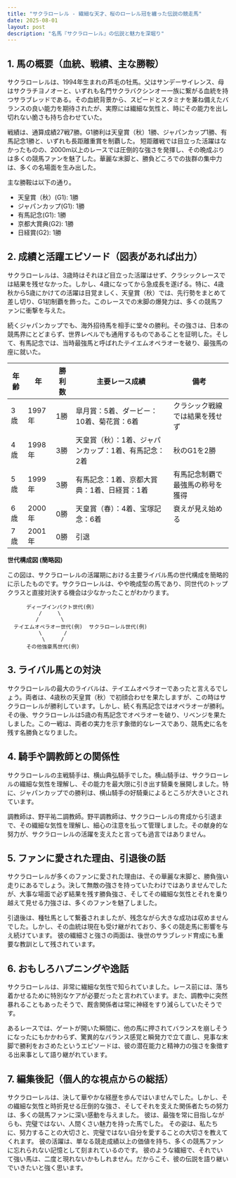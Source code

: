 ```yaml
---
title: "サクラローレル - 繊細な天才、桜のローレル冠を纏った伝説の競走馬"
date: 2025-08-01
layout: post
description: "名馬『サクラローレル』の伝説と魅力を深堀り"
---
```


## 1. 馬の概要（血統、戦績、主な勝鞍）

サクラローレルは、1994年生まれの芦毛の牡馬。父はサンデーサイレンス、母はサクラチヨノオーと、いずれも名門サクラバクシンオー一族に繋がる血統を持つサラブレッドである。その血統背景から、スピードとスタミナを兼ね備えたバランスの良い能力を期待されたが、実際には繊細な気性と、時にその能力を出し切れない脆さも持ち合わせていた。

戦績は、通算成績27戦7勝。G1勝利は天皇賞（秋）1勝、ジャパンカップ1勝、有馬記念1勝と、いずれも長距離重賞を制覇した。  短距離戦では目立った活躍はなかったものの、2000m以上のレースでは圧倒的な強さを発揮し、その晩成ぶりは多くの競馬ファンを魅了した。華麗な末脚と、勝負どころでの抜群の集中力は、多くの名場面を生み出した。

主な勝鞍は以下の通り。

* 天皇賞（秋）(G1): 1勝
* ジャパンカップ(G1): 1勝
* 有馬記念(G1): 1勝
* 京都大賞典(G2): 1勝
* 日経賞(G2): 1勝


## 2. 成績と活躍エピソード（図表があれば出力）

サクラローレルは、3歳時はそれほど目立った活躍はせず、クラシックレースでは結果を残せなかった。しかし、4歳になってから急成長を遂げる。特に、4歳秋から5歳にかけての活躍は目覚ましく、天皇賞（秋）では、先行勢をまとめて差し切り、G1初制覇を飾った。このレースでの末脚の爆発力は、多くの競馬ファンに衝撃を与えた。

続くジャパンカップでも、海外招待馬を相手に堂々の勝利。その強さは、日本の競馬界にとどまらず、世界レベルでも通用するものであることを証明した。そして、有馬記念では、当時最強馬と呼ばれたテイエムオペラオーを破り、最強馬の座に就いた。

| 年齢 | 年 | 勝利数 | 主要レース成績 | 備考 |
|---|---|---|---|---|
| 3歳 | 1997年 | 1勝 |  皐月賞：5着、ダービー：10着、菊花賞：6着 | クラシック戦線では結果を残せず |
| 4歳 | 1998年 | 3勝 | 天皇賞（秋）：1着、ジャパンカップ：1着、有馬記念：2着 | 秋のG1を2勝 |
| 5歳 | 1999年 | 3勝 | 有馬記念：1着、京都大賞典：1着、日経賞：1着 | 有馬記念制覇で最強馬の称号を獲得 |
| 6歳 | 2000年 | 0勝 | 天皇賞（春）：4着、宝塚記念：6着 | 衰えが見え始める |
| 7歳 | 2001年 | 0勝 |  引退 |  |


**世代構成図 (簡略図)**

この図は、サクラローレルの活躍期における主要ライバル馬の世代構成を簡略的に示したものです。サクラローレルは、やや晩成型の馬であり、同世代のトップクラスと直接対決する機会は少なかったことがわかります。

```
      ディープインパクト世代(例)
          /     \
         /       \
  テイエムオペラオー世代(例)  サクラローレル世代(例)
          \       /
           \     /
      その他強豪馬世代(例)
```


## 3. ライバル馬との対決

サクラローレルの最大のライバルは、テイエムオペラオーであったと言えるでしょう。両者は、4歳秋の天皇賞（秋）で初顔合わせを果たしますが、この時はサクラローレルが勝利しています。しかし、続く有馬記念ではオペラオーが勝利。その後、サクラローレルは5歳の有馬記念でオペラオーを破り、リベンジを果たしました。この一戦は、両者の実力を示す象徴的なレースであり、競馬史に名を残す名勝負となりました。


## 4. 騎手や調教師との関係性

サクラローレルの主戦騎手は、横山典弘騎手でした。横山騎手は、サクラローレルの繊細な気性を理解し、その能力を最大限に引き出す騎乗を展開しました。特に、ジャパンカップでの勝利は、横山騎手の好騎乗によるところが大きいとされています。

調教師は、野平祐二調教師。野平調教師は、サクラローレルの育成から引退まで、その繊細な気性を理解し、細心の注意を払って管理しました。その献身的な努力が、サクラローレルの活躍を支えたと言っても過言ではありません。


## 5. ファンに愛された理由、引退後の話

サクラローレルが多くのファンに愛された理由は、その華麗な末脚と、勝負強い走りにあるでしょう。決して無敵の強さを持っていたわけではありませんでしたが、大事な場面で必ず結果を残す勝負強さ、そしてその繊細な気性とそれを乗り越えて見せる力強さは、多くのファンを魅了しました。

引退後は、種牡馬として繋養されましたが、残念ながら大きな成功は収めませんでした。しかし、その血統は現在も受け継がれており、多くの競走馬に影響を与え続けています。  彼の繊細さと強さの両面は、後世のサラブレッド育成にも重要な教訓として残されています。


## 6. おもしろハプニングや逸話

サクラローレルは、非常に繊細な気性で知られていました。レース前には、落ち着かせるために特別なケアが必要だったと言われています。また、調教中に突然暴れることもあったそうで、厩舎関係者は常に神経をすり減らしていたそうです。


あるレースでは、ゲートが開いた瞬間に、他の馬に押されてバランスを崩しそうになったにもかかわらず、驚異的なバランス感覚と瞬発力で立て直し、見事な末脚で勝利をおさめたというエピソードは、彼の潜在能力と精神力の強さを象徴する出来事として語り継がれています。


## 7. 編集後記（個人的な視点からの総括）

サクラローレルは、決して華やかな経歴を歩んではいませんでした。しかし、その繊細な気性と時折見せる圧倒的な強さ、そしてそれを支えた関係者たちの努力は、多くの競馬ファンに深い感動を与えました。  彼は、最強を常に目指しながらも、完璧ではない、人間くさい魅力を持った馬でした。  その姿は、私たちに、努力することの大切さと、完璧ではない自分を愛することの大切さを教えてくれます。  彼の活躍は、単なる競走成績以上の価値を持ち、多くの競馬ファンに忘れられない記憶として刻まれているのです。  彼のような繊細で、それでいて強い馬は、二度と現れないかもしれません。だからこそ、彼の伝説を語り継いでいきたいと強く思います。
